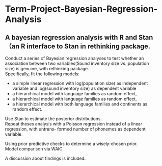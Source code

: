 # Term-Project-Bayesian-Regression-Analysis
## A bayesian regression analysis with R and Stan（an R interface to Stan in rethinking package.<br/>
Conduct a series of Bayesian regression analyses to test whether an association between two variables(Sound inventory size vs. population size) is genuine, with rethinking package.<br/>
 Specifically, fit the following models:<br/>
* a simple linear regression with log(population size) as independent variable and log(sound inventory size) as dependent variable<br/>
* a hierarchical model with language families as random effect,<br/>
* a hierarchical model with language families as random effect,<br/>
* a hierarchical model with both language families and continents as random effect.<br/>

Use Stan to estimate the posterior distributions.<br/>
Repeat theses analysis with a Poisson regression instead of a linear regression, with untrans- formed number of phonemes as dependent variable.<br/>

Using prior predictive checks to determine a wisely-chosen prior.<br/>
Model comparison via WAIC.<br/>

A discussion about findings is included.

